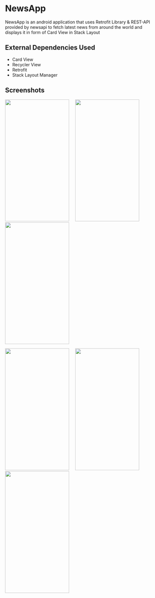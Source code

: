 # NewsApp
NewsApp is an android application that uses Retrofit Library &amp; REST-API provided by newsapi to fetch latest news from around the world and displays it in form of Card View in Stack Layout

## External Dependencies Used

* Card View
* Recycler View
* Retrofit
* Stack Layout Manager

## Screenshots


<img src="https://user-images.githubusercontent.com/55145996/132989000-7e04d0bf-fc3a-49f0-b9c5-98ea13216da0.jpg" width="210" height="400">  &nbsp;&nbsp;&nbsp;  <img src="https://user-images.githubusercontent.com/55145996/132989003-c2225d08-1b7c-496f-9422-6f9fb5b0e342.jpg" width="210" height="400">  &nbsp;&nbsp;&nbsp;  <img src="https://user-images.githubusercontent.com/55145996/132989004-27851a52-4ddb-4792-a854-f059323006fc.jpg" width="210" height="400">

<img src="https://user-images.githubusercontent.com/55145996/132989005-eeb8560e-4120-4481-ae8c-3c57c67fd309.jpg" width="210" height="400">  &nbsp;&nbsp;&nbsp;  <img src="https://user-images.githubusercontent.com/55145996/132989007-15e3a83a-3d5d-4548-bdad-22ccd01ec25c.jpg" width="210" height="400">  &nbsp;&nbsp;&nbsp;  <img src="https://user-images.githubusercontent.com/55145996/132989009-b6755ef2-517b-4482-8b35-851acfa020c9.jpg" width="210" height="400">

